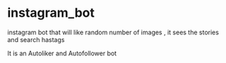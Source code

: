 # instagram_bot
instagram bot that will like random number of images , it sees the stories and search hastags

It is an Autoliker and Autofollower bot

